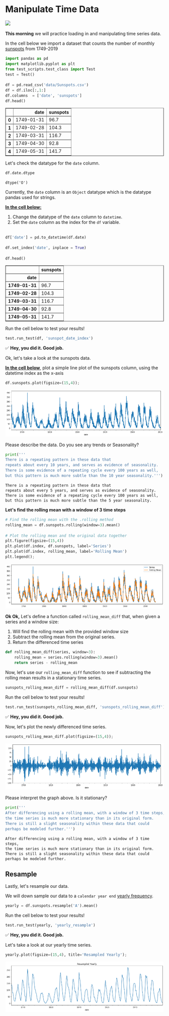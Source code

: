 # Manipulate Time Data

![](https://media.giphy.com/media/d3yxg15kJppJilnW/giphy.gif)

**This morning** we will practice loading in and manipulating time series data.

In the cell below we import a dataset that counts the number of monthly [sunspots](https://en.wikipedia.org/wiki/Sunspot#:~:text=Sunspots%20are%20temporary%20phenomena%20on,pairs%20of%20opposite%20magnetic%20polarity.) from 1749-2019


```python
import pandas as pd
import matplotlib.pyplot as plt
from test_scripts.test_class import Test
test = Test()

df = pd.read_csv('data/Sunspots.csv')
df = df.iloc[:,1:]
df.columns  = ['date', 'sunspots']
df.head()
```




<div>
<style scoped>
    .dataframe tbody tr th:only-of-type {
        vertical-align: middle;
    }

    .dataframe tbody tr th {
        vertical-align: top;
    }

    .dataframe thead th {
        text-align: right;
    }
</style>
<table border="1" class="dataframe">
  <thead>
    <tr style="text-align: right;">
      <th></th>
      <th>date</th>
      <th>sunspots</th>
    </tr>
  </thead>
  <tbody>
    <tr>
      <th>0</th>
      <td>1749-01-31</td>
      <td>96.7</td>
    </tr>
    <tr>
      <th>1</th>
      <td>1749-02-28</td>
      <td>104.3</td>
    </tr>
    <tr>
      <th>2</th>
      <td>1749-03-31</td>
      <td>116.7</td>
    </tr>
    <tr>
      <th>3</th>
      <td>1749-04-30</td>
      <td>92.8</td>
    </tr>
    <tr>
      <th>4</th>
      <td>1749-05-31</td>
      <td>141.7</td>
    </tr>
  </tbody>
</table>
</div>



Let's check the datatype for the `date` column.


```python
df.date.dtype
```




    dtype('O')



Currently, the `date` column is an `Object` datatype which is the datatype pandas used for strings.

<u><b>In the cell below:</b></u>
1. Change the datatype of the `date` column to `datetime`.
2. Set the `date` column as the index for the `df` variable.


```python

df['date'] = pd.to_datetime(df.date)

df.set_index('date', inplace = True)

df.head()
```




<div>
<style scoped>
    .dataframe tbody tr th:only-of-type {
        vertical-align: middle;
    }

    .dataframe tbody tr th {
        vertical-align: top;
    }

    .dataframe thead th {
        text-align: right;
    }
</style>
<table border="1" class="dataframe">
  <thead>
    <tr style="text-align: right;">
      <th></th>
      <th>sunspots</th>
    </tr>
    <tr>
      <th>date</th>
      <th></th>
    </tr>
  </thead>
  <tbody>
    <tr>
      <th>1749-01-31</th>
      <td>96.7</td>
    </tr>
    <tr>
      <th>1749-02-28</th>
      <td>104.3</td>
    </tr>
    <tr>
      <th>1749-03-31</th>
      <td>116.7</td>
    </tr>
    <tr>
      <th>1749-04-30</th>
      <td>92.8</td>
    </tr>
    <tr>
      <th>1749-05-31</th>
      <td>141.7</td>
    </tr>
  </tbody>
</table>
</div>



Run the cell below to test your results!


```python
test.run_test(df, 'sunspot_date_index')
```


✅ **Hey, you did it.  Good job.**


Ok, let's take a look at the sunspots data.

<u><b>In the cell below</b></u>, plot a simple line plot of the sunspots column, using the datetime index as the x-axis


```python
df.sunspots.plot(figsize=(15,4));
```


![png](index_files/index_10_0.png)


Please describe the data. Do you see any trends or Seasonality?


```python
print('''
There is a repeating pattern in these data that 
repeats about every 10 years, and serves as evidence of seasonality. 
There is some evidence of a repeating cycle every 100 years as well,
but this pattern is much more subtle than the 10 year seasonality.''')
```

    
    There is a repeating pattern in these data that 
    repeats about every 5 years, and serves as evidence of seasonality. 
    There is some evidence of a repeating cycle every 100 years as well,
    but this pattern is much more subtle than the 5 year seasonality.


**Let's find the rolling mean with a window of 3 time steps**


```python
# Find the rolling mean with the .rolling method
rolling_mean = df.sunspots.rolling(window=3).mean()

# Plot the rolling mean and the original data together
plt.figure(figsize=(15,4))
plt.plot(df.index, df.sunspots, label='Series')
plt.plot(df.index, rolling_mean, label='Rolling Mean')
plt.legend();
```


![png](index_files/index_14_0.png)


**Ok Ok,** Let's define a function called `rolling_mean_diff` that, when given a series and a window size:
1. Will find the rolling mean with the provided window size
2. Subtract the rolling mean from the original series. 
3. Return the differenced time series


```python
def rolling_mean_diff(series, window=3):
    rolling_mean = series.rolling(window=3).mean()
    return series - rolling_mean
```

Now,  let's use our `rolling_mean_diff` function to see if subtracting the rolling mean results in a stationary time series.


```python
sunspots_rolling_mean_diff = rolling_mean_diff(df.sunspots)
```

Run the cell below to test your results!


```python
test.run_test(sunspots_rolling_mean_diff, 'sunspots_rolling_mean_diff')
```


✅ **Hey, you did it.  Good job.**


Now, let's plot the newly differenced time series.


```python
sunspots_rolling_mean_diff.plot(figsize=(15,4));
```


![png](index_files/index_22_0.png)


Please interpret the graph above. Is it stationary?


```python
print('''
After differencing using a rolling mean, with a window of 3 time steps,
the time series is much more stationary than in its original form.
There is still a slight seasonality within these data that could
perhaps be modeled further.''')
```

    
    After differencing using a rolling mean, with a window of 3 time steps,
    the time series is much more stationary than in its original form.
    There is still a slight seasonality within these data that could
    perhaps be modeled further.


## Resample

Lastly, let's resample our data.

We will down sample our data to a `calendar year end` [yearly frequency](https://pandas.pydata.org/pandas-docs/stable/user_guide/timeseries.html#dateoffset-objects).



```python
yearly = df.sunspots.resample('A').mean()
```

Run the cell below to test your results!


```python
test.run_test(yearly, 'yearly_resample')
```


✅ **Hey, you did it.  Good job.**


Let's take a look at our yearly time series.


```python
yearly.plot(figsize=(15,4), title='Resampled Yearly');
```


![png](index_files/index_31_0.png)

